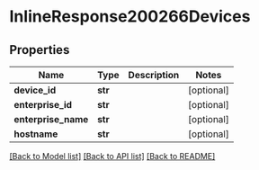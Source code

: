 # InlineResponse200266Devices

## Properties
Name | Type | Description | Notes
------------ | ------------- | ------------- | -------------
**device_id** | **str** |  | [optional] 
**enterprise_id** | **str** |  | [optional] 
**enterprise_name** | **str** |  | [optional] 
**hostname** | **str** |  | [optional] 

[[Back to Model list]](../README.md#documentation-for-models) [[Back to API list]](../README.md#documentation-for-api-endpoints) [[Back to README]](../README.md)

